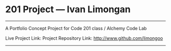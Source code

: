 # 201 Project — Ivan Limongan

----
A Portfolio Concept Project for Code 201 class / Alchemy Code Lab

Live Project Link:
Project Repository Link: http://www.github.com/limongoo

----
